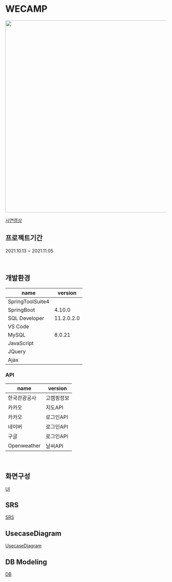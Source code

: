 WECAMP
=========

<img width="600" src="https://user-images.githubusercontent.com/83578464/143013319-5d9b8158-afc6-4892-9849-1246b1f22afd.jpg">

[시연영상](https://www.youtube.com/watch?v=4G6xfphe4-w)

## 프로젝트기간
2021.10.13 ~ 2021.11.05

<br>


## 개발환경
|name|version|
|------|---|
|SpringToolSuite4||
|SpringBoot|4.10.0|
|SQL Developer|11.2.0.2.0|
|VS Code||
|MySQL|8.0.21|
|JavaScript||
|JQuery||
|Ajax|| 

### API
|name|version|
|------|---|
|한국관광공사|고캠핑정보|
|카카오|지도API|
|카카오|로그인API|
|네이버|로그인API|
|구글|로그인API|
|Openweather|날씨API|

<br>

## 화면구성
[UI](https://ovenapp.io/view/BoHZcBymXMHAbli3tSFhw1usIEwqosAi/)


## SRS
[SRS](https://github.com/yoozung/2021SpringProject-WECAMP/wiki/SRS)



## UsecaseDiagram
[UsecaseDiagram](https://github.com/yoozung/2021SpringProject-WECAMP/wiki/UsecaseDiagram)

## DB Modeling
[DB](https://github.com/yoozung/2021SpringProject-WECAMP/wiki/ERD)

